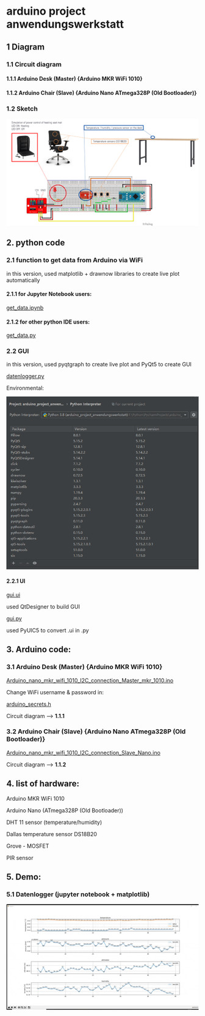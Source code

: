 # arduino project anwendungswerkstatt

## 1 Diagram

### 1.1 Circuit diagram

#### 1.1.1 Arduino Desk (Master) {Arduino MKR WiFi 1010}

#### 1.1.2 Arduino Chair (Slave) {Arduino Nano ATmega328P (Old Bootloader)}

### 1.2 Sketch

![image](pictures/sketch.png)

## 2. python code

### 2.1 function to get data from Arduino via WiFi

in this version, used matplotlib + drawnow libraries to create 
live plot automatically

#### 2.1.1 for Jupyter Notebook users:
[get_data.ipynb](/Python/get_data.ipynb)

#### 2.1.2 for other python IDE users:
[get_data.py](/Python/get_data.py)

### 2.2 GUI

in this version, used pyqtgraph to create live plot and PyQt5 to create
GUI

[datenlogger.py](/Python/datenlogger.py)

Environmental:

![image](/pictures/Pycharm_environmental_GUI.png)

#### 2.2.1 UI

[gui.ui](/Python/gui.ui)

used QtDesigner to build GUI

[gui.py](/Python/gui.py)

used PyUIC5 to convert .ui in .py

## 3. Arduino code:

### 3.1 Arduino Desk (Master) {Arduino MKR WiFi 1010}

[Arduino_nano_mkr_wifi_1010_I2C_connection_Master_mkr_1010.ino](/Arduino/Arduino_nano_mkr_wifi_1010_I2C_connection_Master_mkr_1010/Arduino_nano_mkr_wifi_1010_I2C_connection_Master_mkr_1010.ino)

Change WiFi username & password in:

[arduino_secrets.h](/Arduino/Arduino_nano_mkr_wifi_1010_I2C_connection_Master_mkr_1010/arduino_secrets.h)

Circuit diagram --> **1.1.1**

### 3.2 Arduino Chair (Slave) {Arduino Nano ATmega328P (Old Bootloader)}

[Arduino_nano_mkr_wifi_1010_I2C_connection_Slave_Nano.ino](/Arduino/Arduino_nano_mkr_wifi_1010_I2C_connection_Slave_Nano/Arduino_nano_mkr_wifi_1010_I2C_connection_Slave_Nano.ino)

Circuit diagram --> **1.1.2**

## 4. list of hardware:

Arduino MKR WiFi 1010

Arduino Nano (ATmega328P (Old Bootloader)) 

DHT 11 sensor (temperature/humidity)

Dallas temperature sensor DS18B20

Grove - MOSFET

PIR sensor 

## 5. Demo:
### 5.1 Datenlogger (jupyter notebook + matplotlib)
![image](pictures/plot_demo.gif)
